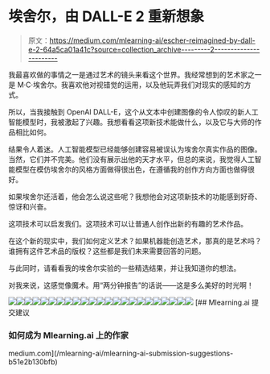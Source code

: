 # 埃舍尔，由 DALL-E 2 重新想象

> 原文：<https://medium.com/mlearning-ai/escher-reimagined-by-dall-e-2-64a5ca01a41c?source=collection_archive---------2----------------------->

我最喜欢做的事情之一是通过艺术的镜头来看这个世界。我经常想到的艺术家之一是 M·C·埃舍尔。我喜欢他对视错觉的运用，以及他玩弄我们对现实的感知的方式。

所以，当我接触到 OpenAI DALL-E，这个从文本中创建图像的令人惊叹的新人工智能模型时，我被激起了兴趣。我想看看这项新技术能做什么，以及它与大师的作品相比如何。

结果令人着迷。人工智能模型已经能够创建容易被误认为埃舍尔真实作品的图像。当然，它们并不完美。他们没有展示出他的天才水平，但总的来说，我觉得人工智能模型在模仿埃舍尔的风格方面做得很出色，在遵循我的创作方向方面也做得很好。

如果埃舍尔还活着，他会怎么说这些呢？我想他会对这项新技术的功能感到好奇、惊讶和兴奋。

这项技术可以启发我们。这项技术可以让普通人创作出新的有趣的艺术作品。

在这个新的现实中，我们如何定义艺术？如果机器能创造艺术，那真的是艺术吗？谁拥有这件艺术品的版权？这些都是我们未来需要回答的问题。

与此同时，请看看我的埃舍尔实验的一些精选结果，并让我知道你的想法。

对我来说，这感觉像魔术。用“两分钟报告”的话说——这是多么美好的时光啊！

![](img/300cb50d755f7dde78f365547feebf11.png)![](img/e1afcf4a81ff1a68f74cd004fddff4ae.png)![](img/0ad8651ff863e1e64bfecc92c602c028.png)![](img/60957e4bccace1cb2f59b20d6e845a06.png)![](img/3590b4921550e52bba431b9bbc9441f5.png)![](img/1584226d9a68f09a0457bff9fe533601.png)![](img/d901fcdf0d1c4663f33b2626485be3b9.png)![](img/e6f8efe7b4906d9fac8ae0ba29749a67.png)![](img/90dfc94afba3c63fb1e03d3ba0b229d1.png)![](img/18c1ada831fae744f098b775afe71d00.png)![](img/635f16fa7796096febaab08c8d682a1c.png)![](img/584663ff1c0713adab7d791554e3c09d.png)![](img/c9b0f5e6cb562820b2f655944aea86c4.png)![](img/dfd23a7879866e1ae68626373e14d5d6.png)![](img/c3cdf9fc30d056799a4cae4466d5c771.png)![](img/96c3c130c4b1c2dfe6d2839c93809a62.png)![](img/1a9afe9709384bdefa10d01d25d35552.png)![](img/e39924ffd1f0a9c31c9bee1944e4cbce.png)![](img/9aa6e9158817293badb4732c1564c875.png)![](img/61f40649ccaca0df78af47a2702940a2.png)![](img/ede9d087ee8699696c60d858278dd2ec.png)![](img/92112ba7dc5659dc1da266d264094dd7.png)![](img/ea13f22d26748d7dce36239bdf83ed20.png)[](/mlearning-ai/mlearning-ai-submission-suggestions-b51e2b130bfb) [## Mlearning.ai 提交建议

### 如何成为 Mlearning.ai 上的作家

medium.com](/mlearning-ai/mlearning-ai-submission-suggestions-b51e2b130bfb)